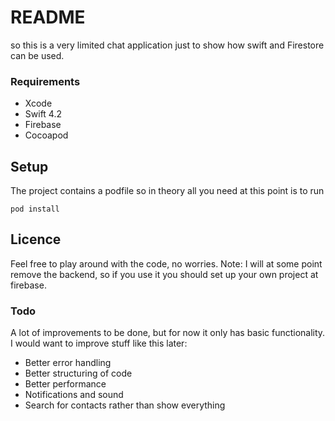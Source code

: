 # README

so this is a very limited chat application just to show how swift and Firestore can be used.

### Requirements

- Xcode
- Swift 4.2
- Firebase
- Cocoapod

## Setup

The project contains a podfile so in theory all you need at this point is to run

`pod install`

## Licence

Feel free to play around with the code, no worries. Note: I will at some point remove the backend, so if you use it you should set up your own project at firebase.

### Todo

A lot of improvements to be done, but for now it only has basic functionality. I would want to improve stuff like this later:

- Better error handling
- Better structuring of code
- Better performance
- Notifications and sound
- Search for contacts rather than show everything
